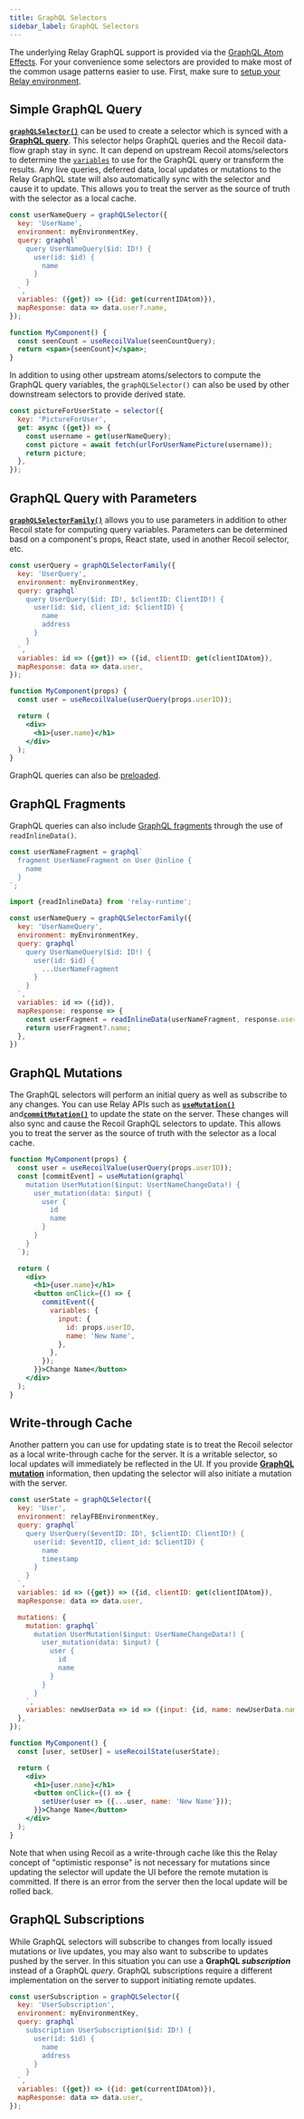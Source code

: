```yaml
---
title: GraphQL Selectors
sidebar_label: GraphQL Selectors
---
```


The underlying Relay GraphQL support is provided via the [GraphQL Atom Effects](/docs/recoil-relay/graphql-effects).  For your convenience some selectors are provided to make most of the common usage patterns easier to use.  First, make sure to [setup your Relay environment](/docs/recoil-relay/environment).

## Simple GraphQL Query

[**`graphQLSelector()`**](/docs/recoil-relay/api/graphQLSelector) can be used to create a selector which is synced with a [**GraphQL query**](https://graphql.org/learn/queries/).  This selector helps GraphQL queries and the Recoil data-flow graph stay in sync.  It can depend on upstream Recoil atoms/selectors to determine the [`variables`](https://graphql.org/learn/queries/#variables) to use for the GraphQL query or transform the results.  Any live queries, deferred data, local updates or mutations to the Relay GraphQL state will also automatically sync with the selector and cause it to update.  This allows you to treat the server as the source of truth with the selector as a local cache.

```jsx
const userNameQuery = graphQLSelector({
  key: 'UserName',
  environment: myEnvironmentKey,
  query: graphql`
    query UserNameQuery($id: ID!) {
      user(id: $id) {
        name
      }
    }
  `,
  variables: ({get}) => ({id: get(currentIDAtom)}),
  mapResponse: data => data.user?.name,
});
```
```jsx
function MyComponent() {
  const seenCount = useRecoilValue(seenCountQuery);
  return <span>{seenCount}</span>;
}
```

In addition to using other upstream atoms/selectors to compute the GraphQL query variables, the `graphQLSelector()` can also be used by other downstream selectors to provide derived state.

```jsx
const pictureForUserState = selector({
  key: 'PictureForUser',
  get: async ({get}) => {
    const username = get(userNameQuery);
    const picture = await fetch(urlForUserNamePicture(username));
    return picture;
  },
});
```

## GraphQL Query with Parameters

[**`graphQLSelectorFamily()`**](/docs/recoil-relay/api/graphQLSelectorFamily) allows you to use parameters in addition to other Recoil state for computing query variables.  Parameters can be determined basd on a component's props, React state, used in another Recoil selector, etc.

```jsx
const userQuery = graphQLSelectorFamily({
  key: 'UserQuery',
  environment: myEnvironmentKey,
  query: graphql`
    query UserQuery($id: ID!, $clientID: ClientID!) {
      user(id: $id, client_id: $clientID) {
        name
        address
      }
    }
  `,
  variables: id => ({get}) => ({id, clientID: get(clientIDAtom}),
  mapResponse: data => data.user,
});
```
```jsx
function MyComponent(props) {
  const user = useRecoilValue(userQuery(props.userID));

  return (
    <div>
      <h1>{user.name}</h1>
    </div>
  );
}
```

GraphQL queries can also be [preloaded](/docs/recoil-relay/preloaded-queries).

## GraphQL Fragments

GraphQL queries can also include [GraphQL fragments](https://graphql.org/learn/queries/#fragments) through the use of `readInlineData()`.

```jsx
const userNameFragment = graphql`
  fragment UserNameFragment on User @inline {
    name
  }
`;
```

```jsx
import {readInlineData} from 'relay-runtime';

const userNameQuery = graphQLSelectorFamily({
  key: 'UserNameQuery',
  environment: myEnvironmentKey,
  query: graphql`
    query UserNameQuery($id: ID!) {
      user(id: $id) {
        ...UserNameFragment
      }
    }
  `,
  variables: id => ({id}),
  mapResponse: response => {
    const userFragment = readInlineData(userNameFragment, response.user);
    return userFragment?.name;
  },
})
```

## GraphQL Mutations

The GraphQL selectors will perform an initial query as well as subscribe to any changes.  You can use Relay APIs such as [**`useMutation()`**](https://relay.dev/docs/api-reference/use-mutation) and[**`commitMutation()`**](https://relay.dev/docs/api-reference/commit-mutation) to update the state on the server.  These changes will also sync and cause the Recoil GraphQL selectors to update.  This allows you to treat the server as the source of truth with the selector as a local cache.

```jsx
function MyComponent(props) {
  const user = useRecoilValue(userQuery(props.userID));
  const [commitEvent] = useMutation(graphql`
    mutation UserMutation($input: UsertNameChangeData!) {
      user_mutation(data: $input) {
        user {
          id
          name
        }
      }
    }
  `);

  return (
    <div>
      <h1>{user.name}</h1>
      <button onClick={() => {
        commitEvent({
          variables: {
            input: {
              id: props.userID,
              name: 'New Name',
            },
          },
        });
      }}>Change Name</button>
    </div>
  );
}
```
## Write-through Cache

Another pattern you can use for updating state is to treat the Recoil selector as a local write-through cache for the server.  It is a writable selector, so local updates will immediately be reflected in the UI.  If you provide [**GraphQL mutation**](https://graphql.org/learn/queries/#mutations) information, then updating the selector will also initiate a mutation with the server.

```jsx
const userState = graphQLSelector({
  key: 'User',
  environment: relayFBEnvironmentKey,
  query: graphql`
    query UserQuery($eventID: ID!, $clientID: ClientID!) {
      user(id: $eventID, client_id: $clientID) {
        name
        timestamp
      }
    }
  `,
  variables: id => ({get}) => ({id, clientID: get(clientIDAtom}),
  mapResponse: data => data.user,

  mutations: {
    mutation: graphql`
      mutation UserMutation($input: UserNameChangeData!) {
        user_mutation(data: $input) {
          user {
            id
            name
          }
        }
      }
    `,
    variables: newUserData => id => ({input: {id, name: newUserData.name}}),
  },
});
```
```jsx
function MyComponent() {
  const [user, setUser] = useRecoilState(userState);

  return (
    <div>
      <h1>{user.name}</h1>
      <button onClick={() => {
        setUser(user => ({...user, name: 'New Name'}));
      }}>Change Name</button>
    </div>
  );
}
```

Note that when using Recoil as a write-through cache like this the Relay concept of "optimistic response" is not necessary for mutations since updating the selector will update the UI before the remote mutation is committed.  If there is an error from the server then the local update will be rolled back.

## GraphQL Subscriptions

While GraphQL selectors will subscribe to changes from locally issued mutations or live updates, you may also want to subscribe to updates pushed by the server.  In this situation you can use a **GraphQL _subscription_** instead of a GraphQL _query_.  GraphQL subscriptions require a different implementation on the server to support initiating remote updates.

```jsx
const userSubscription = graphQLSelector({
  key: 'UserSubscription',
  environment: myEnvironmentKey,
  query: graphql`
    subscription UserSubscription($id: ID!) {
      user(id: $id) {
        name
        address
      }
    }
  `,
  variables: ({get}) => ({id: get(currentIDAtom)}),
  mapResponse: data => data.user,
});
```

